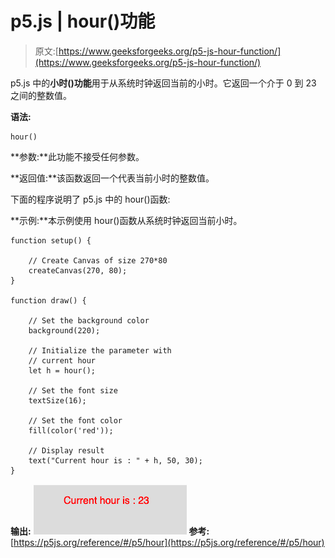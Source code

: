 # p5.js | hour()功能

> 原文:[https://www.geeksforgeeks.org/p5-js-hour-function/](https://www.geeksforgeeks.org/p5-js-hour-function/)

p5.js 中的**小时()功能**用于从系统时钟返回当前的小时。它返回一个介于 0 到 23 之间的整数值。

**语法:**

```
hour()
```

**参数:**此功能不接受任何参数。

**返回值:**该函数返回一个代表当前小时的整数值。

下面的程序说明了 p5.js 中的 hour()函数:

**示例:**本示例使用 hour()函数从系统时钟返回当前小时。

```
function setup() {

    // Create Canvas of size 270*80
    createCanvas(270, 80);
}

function draw() {

    // Set the background color
    background(220);

    // Initialize the parameter with
    // current hour
    let h = hour();

    // Set the font size
    textSize(16);

    // Set the font color
    fill(color('red'));

    // Display result
    text("Current hour is : " + h, 50, 30);
}
```

**输出:**
![](img/6791d5703e9fdccccc2b55cbf0c20779.png)
**参考:**[https://p5js.org/reference/#/p5/hour](https://p5js.org/reference/#/p5/hour)